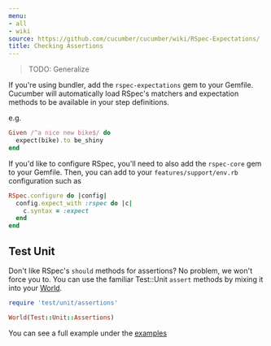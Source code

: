 ```yaml
---
menu:
- all
- wiki
source: https://github.com/cucumber/cucumber/wiki/RSpec-Expectations/
title: Checking Assertions
---
```


> TODO: Generalize

If you're using bundler, add the `rspec-expectations` gem to your Gemfile.
Cucumber will automatically load RSpec's matchers and expectation methods to be
available in your step definitions.

e.g.

```ruby
Given /^a nice new bike$/ do
  expect(bike).to be_shiny
end
```

If you'd like to configure RSpec, you'll need to also add the `rspec-core` gem
to your Gemfile. Then, you can add to your `features/support/env.rb`
configuration such as

```ruby
RSpec.configure do |config|
  config.expect_with :rspec do |c|
    c.syntax = :expect
  end
end
```

## Test Unit

Don't like RSpec's `should` methods for assertions? No problem, we won't force
you to. You can use the familiar Test::Unit `assert` methods by mixing it into
your [World](a-whole-new-world).

```ruby
require 'test/unit/assertions'

World(Test::Unit::Assertions)
```

You can see a full example under the [examples](http://github.com/cucumber/cucumber/tree/master/examples%2Ftest_unit)
